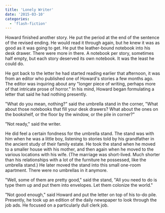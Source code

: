 ```yaml
---
title: 'Lonely Writer'
date: '2015-03-10'
categories:
  - 'flash-fiction'
---
```


Howard finished another story. He put the period at the end of the sentence of
the revised ending. He would read it through again, but he knew it was as good
as it was going to get. He put the leather-bound notebook into his desk drawer.
There were more in there. A notebook per story, sometimes half empty, but each
story deserved its own notebook. It was the least he could do.

<!-- truncate -->

He got back to the letter he had started reading earlier that afternoon, it was
from an editor who published one of Howard's stories a few months ago. The
editor was inquiring about any "longer piece of writing, perhaps more of that
intricate prose of horror." In his mind, Howard began formulating a letter that
said he had nothing presently.

"What do you mean, nothing?" said the umbrella stand in the corner, "What about
those notebooks that fill your desk drawers? What about the ones on the
bookshelf, or the floor by the window, or the pile in corner?"

"Not ready," said the writer.

He did feel a certain fondness for the umbrella stand. The stand was with him
when he was a little boy, listening to stories told by his grandfather in the
ancient study of their family estate. He took the stand when he moved to a
smaller house with his mother, and then again when he moved to the various
locations with his wife. (The marriage was short-lived. Much shorter than his
relationships with a lot of the furniture he possessed, like the umbrella
stand.) He later moved the stand into this small one-room apartment. There were
no umbrellas in it anymore.

"Well, some of them are pretty good," said the stand, "All you need to do is
type them up and put them into envelopes. Let them colonize the world."

"Not good enough," said Howard and put the letter on top of his to-do pile.
Presently, he took up an edition of the daily newspaper to look through the job
ads. He focused on a particularly dull clerk job.
